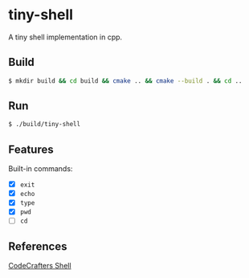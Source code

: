 # tiny-shell

A tiny shell implementation in cpp.

## Build

```bash
$ mkdir build && cd build && cmake .. && cmake --build . && cd ..
```

## Run

```bash
$ ./build/tiny-shell
```

## Features

Built-in commands:
- [x] `exit`
- [x] `echo`
- [x] `type`
- [x] `pwd`
- [ ] `cd`

## References

[CodeCrafters Shell](https://app.codecrafters.io/courses/shell)
